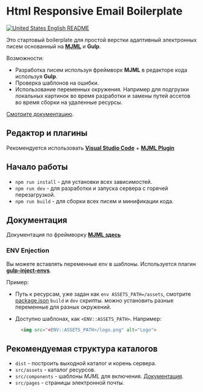 # Html Responsive Email Boilerplate

[![United States](https://raw.githubusercontent.com/stevenrskelton/flag-icon/master/png/16/country-4x3/us.png "United States") English README](README.md)

Это стартовый boilerplate для простой верстки адаптивный электронных писем основанный на  **[MJML](https://mjml.io/)** и **Gulp**.

Возможности:

- Разработка писем используя фреймворк **MJML** в редакторе кода используя **Gulp**.
- Проверка шаблонов на ошибки.
- Использование переменных окружения. Например для подгрузки локальных картинок во время разработки и замены путей ассетов во время сборки на удаленные ресурсы.

[Смотрите документацию](#документация).

## Редактор и плагины

Рекомендуется использовать **[Visual Studio Code](https://code.visualstudio.com/Download)** + **[MJML Plugin](https://marketplace.visualstudio.com/items?itemName=attilabuti.vscode-mjml)**

## Начало работы

- `npm run install` - для установки всех зависимостей.
- `npm run dev` - для разработки и запуска сервера с горячей перезагрузкой.
- `npm run build` - для сборки всех писем и минификации кода.

## Документация

Документация по фреймворку **[MJML здесь](https://mjml.io/documentation/)**
  
### ENV Enjection

Вы можете вставлять переменные env в шаблоны. Используется плагин **[gulp-inject-envs](https://www.npmjs.com/package/gulp-inject-envs)**.

Пример:

- Путь к ресурсам, уже задан как `env ASSETS_PATH=/assets`, смотрите [package.json](package.json) `build` и `dev` скрипты. можно установить разные переменные для разных окружений.
- Доступно шаблонах, как `<ENV::ASSETS_PATH>`.
  Например:

  ``` Html
    <img src="<ENV::ASSETS_PATH>/logo.png" alt="Logo">
  ```

## Рекомендуемая структура каталогов

- `dist` - построить выходной каталог и корень сервера.
- `src/assets` - каталог ресурсов.
- `src/components` - шаблоны *MJML* для включения. [Документация](https://mjml.io/documentation/#mj-include).
- `src/pages` - страницы электронной почты.
